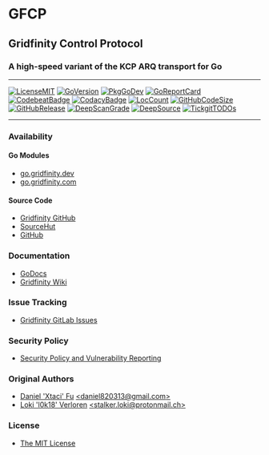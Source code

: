 # GFCP

## Gridfinity Control Protocol

### A high-speed variant of the KCP ARQ transport for Go

---

[![LicenseMIT](https://img.shields.io/badge/License-MIT-blue.svg)](https://github.com/gridfinity/gfcp/blob/master/LICENSE)
[![GoVersion](https://img.shields.io/github/gridfinity/gfcp.svg)](https://github.com/gridfinity/gfcp/blob/master/go.mod)
[![PkgGoDev](https://pkg.go.dev/badge/github.com/gridfinity/gfcp)](https://pkg.go.dev/github.com/gridfinity/gfcp)
[![GoReportCard](https://goreportcard.com/badge/github.com/gridfinity/gfcp)](https://goreportcard.com/report/github.com/gridfinity/gfcp)
[![CodebeatBadge](https://codebeat.co/badges/43195211-7e9f-4454-a0ed-b2186946252b)](https://codebeat.co/projects/github-com-gridfinity-gfcp-master)
[![CodacyBadge](https://api.codacy.com/project/badge/Grade/f777934d666b4a6a9672d89b404c4953)](https://app.codacy.com/gh/gridfinity/gfcp)
[![LocCount](https://img.shields.io/tokei/lines/github/gridfinity/gfcp.svg)](https://github.com/XAMPPRocky/tokei)
[![GitHubCodeSize](https://img.shields.io/github/languages/code-size/gridfinity/gfcp.svg)](https://github.com/gridfinity/gfcp)
[![GitHubRelease](https://img.shields.io/github/gridfinity/gfcp.svg)](https://github.com/gridfinity/gfcp/releases/)
[![DeepScanGrade](https://deepscan.io/api/teams/12186/projects/15317/branches/304602/badge/grade.svg)](https://deepscan.io/dashboard#view=project&tid=12186&pid=15317&bid=304602)
[![DeepSource](https://deepsource.io/gh/gridfinity/gfcp.svg/?label=resolved+issues)](https://deepsource.io/gh/gridfinity/gfcp/?ref=repository-badge)
[![TickgitTODOs](https://img.shields.io/endpoint?url=https://api.tickgit.com/badge?repo=github.com/gridfinity/gfcp)](https://www.tickgit.com/browse?repo=github.com/gridfinity/gfcp)

---

### Availability

#### Go Modules

- [go.gridfinity.dev](https://go.gridfinity.dev/gfcp)
- [go.gridfinity.com](https://go.gridfinity.com)

#### Source Code

- [Gridfinity GitHub](https://gitlab.gridfinity.com/go/gfcp)
- [SourceHut](https://sr.ht/~trn/gfcp)
- [GitHub](https://github.com/gridfinity/gfcp)

### Documentation

- [GoDocs](https://go.gridfinity.dev/doc?gfcp)
- [Gridfinity Wiki](https://wiki.gridfinity.com/wiki?name=gfcp)

### Issue Tracking

- [Gridfinity GitLab Issues](https://gitlab.gridfinity.com/go/gfcp/-/issues)

### Security Policy

- [Security Policy and Vulnerability Reporting](https://gitlab.gridfinity.com/go/gfcp/-/blob/master/SECURITY.md)

### Original Authors

- [Daniel 'Xtaci' Fu](https://github.com/xtaci)
  [\<daniel820313@gmail.com\>](mailto:imap@live.com)
- [Loki 'l0k18' Verloren](https://github.com/l0k18)
  [\<stalker.loki@protonmail.ch\>](mailto:stalker.loki@protonmail.ch)

### License

- [The MIT License](https://gitlab.gridfinity.com/go/gfcp/-/blob/master/LICENSE)
